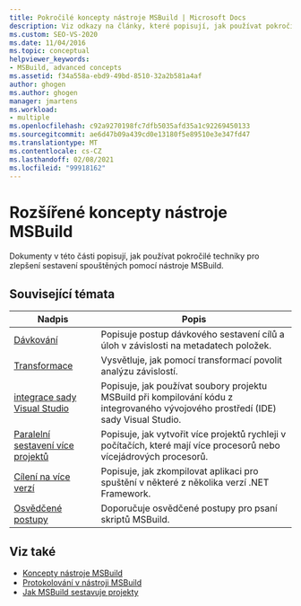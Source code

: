 ```yaml
---
title: Pokročilé koncepty nástroje MSBuild | Microsoft Docs
description: Viz odkazy na články, které popisují, jak používat pokročilé techniky pro zlepšení sestavení spouštěných pomocí nástroje MSBuild.
ms.custom: SEO-VS-2020
ms.date: 11/04/2016
ms.topic: conceptual
helpviewer_keywords:
- MSBuild, advanced concepts
ms.assetid: f34a558a-ebd9-49bd-8510-32a2b581a4af
author: ghogen
ms.author: ghogen
manager: jmartens
ms.workload:
- multiple
ms.openlocfilehash: c92a9270198fc7dfb5035afd35a1c92269450133
ms.sourcegitcommit: ae6d47b09a439cd0e13180f5e89510e3e347fd47
ms.translationtype: MT
ms.contentlocale: cs-CZ
ms.lasthandoff: 02/08/2021
ms.locfileid: "99918162"
---
```

# <a name="msbuild-advanced-concepts"></a>Rozšířené koncepty nástroje MSBuild

Dokumenty v této části popisují, jak používat pokročilé techniky pro zlepšení sestavení spouštěných pomocí nástroje MSBuild.

## <a name="related-topics"></a>Související témata

|Nadpis|Popis|
|-----------|-----------------|
|[Dávkování](../msbuild/msbuild-batching.md)|Popisuje postup dávkového sestavení cílů a úloh v závislosti na metadatech položek.|
|[Transformace](../msbuild/msbuild-transforms.md)|Vysvětluje, jak pomocí transformací povolit analýzu závislostí.|
|[integrace sady Visual Studio](../msbuild/visual-studio-integration-msbuild.md)|Popisuje, jak používat soubory projektu MSBuild při kompilování kódu z integrovaného vývojového prostředí (IDE) sady Visual Studio.|
|[Paralelní sestavení více projektů](../msbuild/building-multiple-projects-in-parallel-with-msbuild.md)|Popisuje, jak vytvořit více projektů rychleji v počítačích, které mají více procesorů nebo vícejádrových procesorů.|
|[Cílení na více verzí](../msbuild/msbuild-multitargeting-overview.md)|Popisuje, jak zkompilovat aplikaci pro spuštění v některé z několika verzí .NET Framework.|
|[Osvědčené postupy](../msbuild/msbuild-best-practices.md)|Doporučuje osvědčené postupy pro psaní skriptů MSBuild.|

## <a name="see-also"></a>Viz také

- [Koncepty nástroje MSBuild](../msbuild/msbuild-concepts.md)
- [Protokolování v nástroji MSBuild](../msbuild/logging-in-msbuild.md)
- [Jak MSBuild sestavuje projekty](build-process-overview.md)